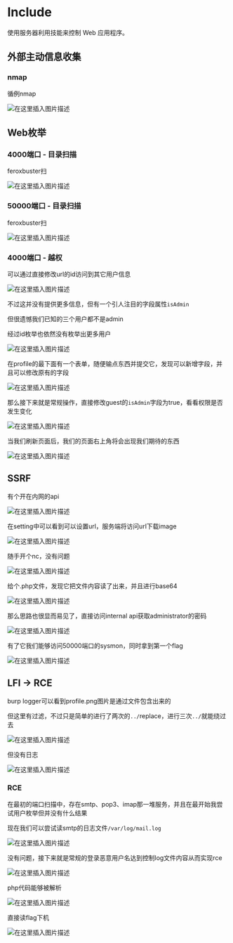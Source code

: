 # Include

使用服务器利用技能来控制 Web 应用程序。

## 外部主动信息收集

### nmap

循例nmap

![在这里插入图片描述](https://i-blog.csdnimg.cn/direct/e876372cc79948589c16a3bc4dd16e9d.png)

## Web枚举

### 4000端口 - 目录扫描

feroxbuster扫

![在这里插入图片描述](https://i-blog.csdnimg.cn/direct/f4b4607c547245c4a89a6439b908786d.png)

### 50000端口 - 目录扫描

feroxbuster扫

![在这里插入图片描述](https://i-blog.csdnimg.cn/direct/a82f04eb2f69417d88d4e8e23cb19920.png)

### 4000端口 - 越权

可以通过直接修改url的id访问到其它用户信息

![在这里插入图片描述](https://i-blog.csdnimg.cn/direct/12885feabc1841d9be6c50c4f840b3d5.png)

不过这并没有提供更多信息，但有一个引人注目的字段属性`isAdmin`

但很遗憾我们已知的三个用户都不是admin

经过id枚举也依然没有枚举出更多用户

![在这里插入图片描述](https://i-blog.csdnimg.cn/direct/d1e987ac36f4409ca7061579e47a6655.png)

在profile的最下面有一个表单，随便输点东西并提交它，发现可以新增字段，并且可以修改原有的字段

![在这里插入图片描述](https://i-blog.csdnimg.cn/direct/7d6ed6e516334dfb94303c55b59556af.png)

那么接下来就是常规操作，直接修改guest的`isAdmin`字段为true，看看权限是否发生变化

![在这里插入图片描述](https://i-blog.csdnimg.cn/direct/081372863bb0493aade4ad0410bfc977.png)

当我们刷新页面后，我们的页面右上角将会出现我们期待的东西

![在这里插入图片描述](https://i-blog.csdnimg.cn/direct/efbda1ebd6d742628e692511762b8fde.png)

## SSRF

有个开在内网的api

![在这里插入图片描述](https://i-blog.csdnimg.cn/direct/5362458ee2af41afbe6270713f6127c8.png)

在setting中可以看到可以设置url，服务端将访问url下载image

![在这里插入图片描述](https://i-blog.csdnimg.cn/direct/a8420e853b9f4344aac42fda5b9267f9.png)

随手开个nc，没有问题

![在这里插入图片描述](https://i-blog.csdnimg.cn/direct/c52af4817745453986f95419f3684aa3.png)

给个.php文件，发现它把文件内容读了出来，并且进行base64

![在这里插入图片描述](https://i-blog.csdnimg.cn/direct/0aca744798974cf897d3ccd6c67098fa.png)

那么思路也很显而易见了，直接访问internal api获取administrator的密码

![在这里插入图片描述](https://i-blog.csdnimg.cn/direct/a424f07a481a4592a6bcdf983847d262.png)

有了它我们能够访问50000端口的sysmon，同时拿到第一个flag

![在这里插入图片描述](https://i-blog.csdnimg.cn/direct/f7e97a06464f49bda27b384858a4ada4.png)

## LFI -> RCE

burp logger可以看到profile.png图片是通过文件包含出来的

但这里有过滤，不过只是简单的进行了两次的`../`replace，进行三次`../`就能绕过去

![在这里插入图片描述](https://i-blog.csdnimg.cn/direct/fa93dea9310847d1881a1ec283a2f94b.png)

但没有日志

![在这里插入图片描述](https://i-blog.csdnimg.cn/direct/671fe5214c0a4275b5b8b33fbfc2ccbf.png)

### RCE

在最初的端口扫描中，存在smtp、pop3、imap那一堆服务，并且在最开始我尝试用户枚举但并没有什么结果

现在我们可以尝试读smtp的日志文件`/var/log/mail.log`

![在这里插入图片描述](https://i-blog.csdnimg.cn/direct/282a0f87eef84963998ccfcd529a09c4.png)

没有问题，接下来就是常规的登录恶意用户名达到控制log文件内容从而实现rce

![在这里插入图片描述](https://i-blog.csdnimg.cn/direct/9813c3501ac0493281b059eff2623928.png)

php代码能够被解析

![在这里插入图片描述](https://i-blog.csdnimg.cn/direct/05a61cd04b3d43ada76faf2889861432.png)

直接读flag下机

![在这里插入图片描述](https://i-blog.csdnimg.cn/direct/4dbdbccdbbec4a1faa21a9bdd1d875ab.png)
